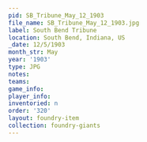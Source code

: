 ```yaml
---
pid: SB_Tribune_May_12_1903
file_name: SB_Tribune_May_12_1903.jpg
label: South Bend Tribune
location: South Bend, Indiana, US
_date: 12/5/1903
month_str: May
year: '1903'
type: JPG
notes: 
teams: 
game_info: 
player_info: 
inventoried: n
order: '320'
layout: foundry-item
collection: foundry-giants
---
```

